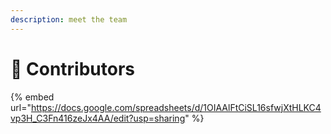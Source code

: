 ```yaml
---
description: meet the team
---
```


# 💼 Contributors

{% embed url="https://docs.google.com/spreadsheets/d/1OIAAlFtCiSL16sfwjXtHLKC4vp3H_C3Fn416zeJx4AA/edit?usp=sharing" %}
